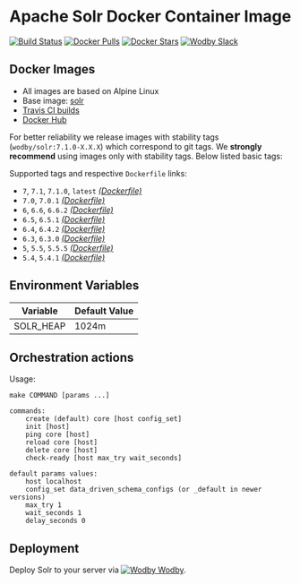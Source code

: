 # Apache Solr Docker Container Image

[![Build Status](https://travis-ci.org/wodby/solr.svg?branch=master)](https://travis-ci.org/wodby/solr)
[![Docker Pulls](https://img.shields.io/docker/pulls/wodby/solr.svg)](https://hub.docker.com/r/wodby/solr)
[![Docker Stars](https://img.shields.io/docker/stars/wodby/solr.svg)](https://hub.docker.com/r/wodby/solr)
[![Wodby Slack](http://slack.wodby.com/badge.svg)](http://slack.wodby.com)

## Docker Images

* All images are based on Alpine Linux
* Base image: [solr](https://hub.docker.com/r/_/solr/)
* [Travis CI builds](https://travis-ci.org/wodby/solr) 
* [Docker Hub](https://hub.docker.com/r/wodby/solr)

For better reliability we release images with stability tags (`wodby/solr:7.1.0-X.X.X`) which correspond to git tags. We **strongly recommend** using images only with stability tags. Below listed basic tags:

Supported tags and respective `Dockerfile` links:

* `7`, `7.1`, `7.1.0`, `latest` [_(Dockerfile)_](https://github.com/wodby/solr/tree/master/Dockerfile)
* `7.0`, `7.0.1` [_(Dockerfile)_](https://github.com/wodby/solr/tree/master/Dockerfile)
* `6`, `6.6`, `6.6.2` [_(Dockerfile)_](https://github.com/wodby/solr/tree/master/Dockerfile)
* `6.5`, `6.5.1` [_(Dockerfile)_](https://github.com/wodby/solr/tree/master/Dockerfile)
* `6.4`, `6.4.2` [_(Dockerfile)_](https://github.com/wodby/solr/tree/master/Dockerfile)
* `6.3`, `6.3.0` [_(Dockerfile)_](https://github.com/wodby/solr/tree/master/Dockerfile)
* `5`, `5.5`, `5.5.5` [_(Dockerfile)_](https://github.com/wodby/solr/tree/master/Dockerfile)
* `5.4`, `5.4.1` [_(Dockerfile)_](https://github.com/wodby/solr/tree/master/Dockerfile)

## Environment Variables

| Variable  | Default Value |
| --------- | ------------- |
| SOLR_HEAP | 1024m         |

## Orchestration actions

Usage:
```
make COMMAND [params ...]

commands:
    create (default) core [host config_set] 
    init [host] 
    ping core [host]
    reload core [host]
    delete core [host]
    check-ready [host max_try wait_seconds]
 
default params values:
    host localhost
    config_set data_driven_schema_configs (or _default in newer versions)
    max_try 1
    wait_seconds 1
    delay_seconds 0
```

## Deployment

Deploy Solr to your server via [![Wodby](https://www.google.com/s2/favicons?domain=wodby.com) Wodby](https://cloud.wodby.com/stackhub/dc8074a9-f27d-44a8-8f88-5922b4e16d2f).
